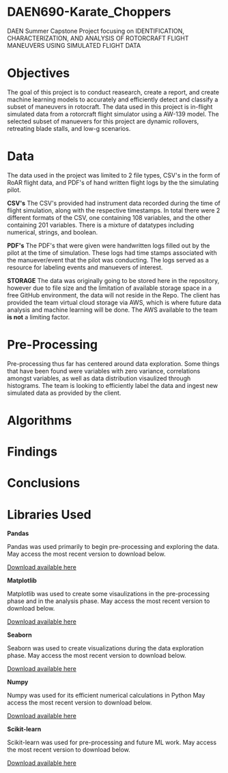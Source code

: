 # DAEN690-Karate_Choppers
DAEN Summer Capstone Project focusing on   IDENTIFICATION, CHARACTERIZATION, AND ANALYSIS OF ROTORCRAFT FLIGHT MANEUVERS USING SIMULATED FLIGHT DATA

# Objectives
The goal of this project is to conduct reasearch, create a report, and create machine learning models to accurately and efficiently detect and classify a subset of maneuvers in rotocraft. The data used in this project is in-flight simulated data from a rotorcraft flight simulator using a AW-139 model. The selected subset of manuevers for this project are dynamic rollovers, retreating blade stalls, and low-g scenarios.

# Data
The data used in the project was limited to 2 file types, CSV's in the form of RoAR flight data, and PDF's of hand written flight logs by the the simulating pilot.

**CSV's**
The CSV's provided had instrument data recorded during the time of flight simulation, along with the respective timestamps. In total there were 2 different formats of the CSV, one containing 108 variables, and the other containing 201 variables. There is a mixture of datatypes including numerical, strings, and boolean. 

**PDF's**
The PDF's that were given were handwritten logs filled out by the pilot at the time of simulation. These logs had time stamps associated with the manuever/event that the pilot was conducting. The logs served as a resource for labeling events and manuevers of interest.

**STORAGE**
The data was originally going to be stored here in the repository, however due to file size and the limitation of available storage space in a free GitHub environment, the data will not reside in the Repo. The client has provided the team virtual cloud storage via AWS, which is where future data analysis and machine learning will be done. The AWS available to the team **is not** a limiting factor.

# Pre-Processing
Pre-processing thus far has centered around data exploration. Some things that have been found were variables with zero variance, correlations amongst variables, as well as data distribution visaulized through histograms. The team is looking to efficiently label the data and ingest new simulated data as provided by the client. 

# Algorithms

# Findings

# Conclusions

# Libraries Used

**Pandas**

Pandas was used primarily to begin pre-processing and exploring the data.
May access the most recent version to download below.

[Download available here](https://packaging.python.org/en/latest/tutorials/installing-packages/)

**Matplotlib**

Matplotlib was used to create some visaulizations in the pre-processing phase and in the analysis phase.
May access the most recent version to download below.

[Download available here](https://matplotlib.org/stable/users/installing/index.html)

**Seaborn**

Seaborn was used to create visualizations during the data exploration phase.
May access the most recent version to download below.

[Download available here](https://seaborn.pydata.org/installing.html)

**Numpy**

Numpy was used for its efficient numerical calculations in Python
May access the most recent version to download below.

[Download available here](https://numpy.org/install/)

**Scikit-learn**

Scikit-learn was used for pre-processing and future ML work.
May access the most recent version to download below.

[Download available here](https://scikit-learn.org/stable/install.html)

